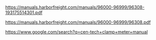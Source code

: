 https://manuals.harborfreight.com/manuals/96000-96999/96308-193175514301.pdf

https://manuals.harborfreight.com/manuals/96000-96999/96308.pdf

https://www.google.com/search?q=cen-tech+clamp+meter+manual
